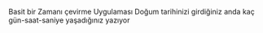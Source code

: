 Basit bir Zamanı çevirme Uygulaması Doğum tarihinizi girdiğiniz anda
kaç gün-saat-saniye yaşadığınız yazıyor
